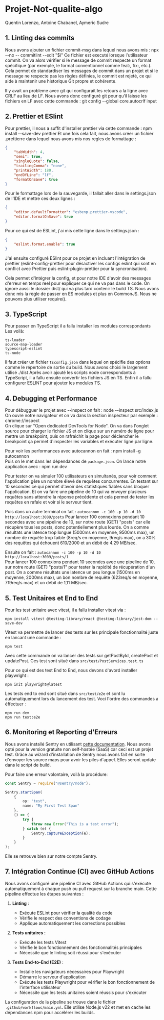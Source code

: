 # Projet-Not-qualite-algo

Quentin Lorenzo, Antoine Chabanel, Aymeric Sudre

## 1. Linting des commits

Nous avons ajouter un fichier commit-msg dans lequel nous avons mis : npx --no -- commitlint --edit "$i"
Ce fichier est executé lorsque l'utilisateur commit. On va alors vérifier si le message de commit respecte un format spécifique (par exemple, le format conventionnel comme feat:, fix:, etc.).
Cela permet de standardiser les messages de commit dans un projet et si le message ne respecte pas les règles définies, le commit est rejeté, ce qui aide à maintenir une historique Git propre et cohérente.

Il y avait un probleme avec git qui configurait les retours a la ligne avec CRLF au lieu de LF. Nous avons donc configuré git pour qu'il laisse les fichiers en LF avec cette commande : git config --global core.autocrlf input

## 2. Prettier et ESlint

Pour prettier, il nous a suffit d'installer prettier via cette commande : npm install --save-dev prettier
Et une fois cela fait, nous avons créer un fichier .prettierrc dans lequel nous avons mis nos regles de formattage :

```json
{
    "tabWidth": 4,
    "semi": true,
    "singleQuote": false,
    "trailingComma": "none",
    "printWidth": 180,
    "endOfLine": "lf",
    "formatOnSave": true
}
```

Pour le formattage lors de la sauvegarde, il fallait aller dans le settings.json de l'IDE et mettre ces deux lignes :

```json
{
    "editor.defaultFormatter": "esbenp.prettier-vscode",
    "editor.formatOnSave": true
}
```

Pour ce qui est de ESLint, j'ai mis cette ligne dans le settings.json :

```json
{
    "eslint.format.enable": true
}
```

J'ai ensuite configuré ESlint pour ce projet en incluant l'intégration de prettier (eslint-config-prettier pour désactiver les configs eslint qui sont en conflict avec Prettier puis eslint-plugin-prettier pour la syncronisation).

Cela permet d'intégrer la config, et pour notre IDE d'avoir des messages d'erreur en temps reel pour expliquer ce qui ne va pas dans le code.
On ignore aussi le dossier dist/ qui va plus tard contenir le build TS.
Nous avons donc mis la règle de passer en ES modules et plus en CommonJS. Nous ne pouvons plus utiliser require().

## 3. TypeScript

Pour passer en TypeScript il a fallu installer les modules correspondants
Les voilà:

```shell
ts-loader
source-map-loader
typescript-eslint
ts-node
```

Il faut créer un fichier `tsconfig.json` dans lequel on spécifie des options comme le répertoire de sortie du build.
Nous avons choisi le largement utilisé ./dist
Après avoir ajouté les scripts node correspondants à TypeScript, il a fallu ensuite convertir les fichiers JS en TS.
Enfin il a fallu configurer ESLINT pour ajouter les modules TS.

## 4. Debugging et Performance

Pour débugguer le projet avec --inspect on fait : node --inspect src/index.js  
On ouvre notre navigateur et on va dans la section inspecteur par exemple : chrome://inspect  
On clique sur "Open dedicated DevTools for Node". On va dans l'onglet source pour charger le fichier JS et on clique sur un numéro de ligne pour mettre un breakpoint,
puis on rafraichit la page pour déclencher le breakpoint ça permet d'inspecter les variables et exécuter ligne par ligne.

Pour voir les performances avec autocannon on fait : npm install -g autocannon  
Puis on le met dans les dépendances de `package.json`. On lance notre application avec : npm run dev

Pour tester on va simuler 100 utilisateurs en simultanés, pour voir comment l'application gère un nombre élevé de requêtes concurrentes.
En testant sur 10 secondes ce qui permet d'avoir des statistiques fiables sans bloquer l'application.
Et on va faire une pipeline de 10 qui va envoyer plusieurs requêtes sans attendre la réponse précédente et
cela permet de tester les requêtes en rafale et voir si le serveur tient.

Puis dans un autre terminal on fait : `autocannon -c 100 -p 10 -d 10 http://localhost:3009/posts`
Pour lancer 100 connexions pendant 10 secondes avec une pipeline de 10, sur notre route (GET) "posts" car elle récupère tous les posts, donc potentiellement plus lourde.
On a comme résultats une latence trop longue (5000ms en moyenne, 9500ms max), un nombre de requête trop faible (8req/s en moyenne, 9req/s max),
on a 30% des requêtes qui échouent 610/2000 et un débit de 4.29 MB/sec.

Ensuite on fait : `autocannon -c 100 -p 10 -d 10 http://localhost:3009/posts/1`  
Pour lancer 100 connexions pendant 10 secondes avec une pipeline de 10, sur notre route (GET) "posts/1" pour tester la rapidité de récupération d'un post.
On a comme résultats une latence un peu longue (1500ms en moyenne, 2000ms max), un bon nombre de requête (623req/s en moyenne, 719req/s max)
et un débit de 1,11 MB/sec.

## 5. Test Unitaires et End to End

Pour les test unitaire avec vitest, il a fallu installer vitest via :

```shell
npm install vitest @testing-library/react @testing-library/jest-dom --save-dev
```

Vitest va permettre de lancer des tests sur les principale fonctionnalité juste en lancant une commande :

```shell
npm test
```

Avec cette commande on va lancer des tests sur getPostById, createPost et updatePost. Ces test sont situé dans `src/test/PostServices.test.ts`

Pour ce qui est des test End to End, nous devons d'avord installer playwright :

```shell
npm init playwright@latest
```

Les tests end to end sont situé dans `src/test/e2e` et sont lu automatiquement lors du lancement des test. Voci l'ordre des commandes a éffectuer :

```shell
npm run dev
npm run test:e2e
```

## 6. Monitoring et Reporting d'Erreurs

Nous avons installé Sentry en utilisant [cette documentation](https://docs.sentry.io/platforms/javascript/guides/node/).
Nous avons opté pour la version gratuite non self-hostée (SaaS) car ceci est un projet test.
Grâce au wizard d'installation de Sentry nous avons fait en sorte d'envoyer les source maps pour avoir les piles d'appel. Elles seront update dans le script de build.

Pour faire une erreur volontaire, voilà la procédure:

```typescript
const Sentry = require("@sentry/node");

Sentry.startSpan(
    {
        op: "test",
        name: "My First Test Span"
    },
    () => {
        try {
            throw new Error("This is a test error");
        } catch (e) {
            Sentry.captureException(e);
        }
    }
);
```

Elle se retrouve bien sur notre compte Sentry.

## 7. Intégration Continue (CI) avec GitHub Actions

Nous avons configuré une pipeline CI avec GitHub Actions qui s'exécute automatiquement à chaque push ou pull request sur la branche main. Cette pipeline effectue les étapes suivantes :

1. **Linting** :

    - Exécute ESLint pour vérifier la qualité du code
    - Vérifie le respect des conventions de codage
    - Applique automatiquement les corrections possibles

2. **Tests unitaires** :

    - Exécute les tests Vitest
    - Vérifie le bon fonctionnement des fonctionnalités principales
    - Nécessite que le linting soit réussi pour s'exécuter

3. **Tests End-to-End (E2E)** :
    - Installe les navigateurs nécessaires pour Playwright
    - Démarre le serveur d'application
    - Exécute les tests Playwright pour vérifier le bon fonctionnement de l'interface utilisateur
    - Nécessite que les tests unitaires soient réussis pour s'exécuter

La configuration de la pipeline se trouve dans le fichier `.github/workflows/main.yml`. Elle utilise Node.js v22 et met en cache les dépendances npm pour accélérer les builds.
